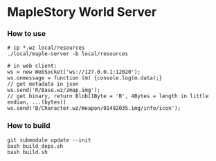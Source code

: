 # MapleStory World Server

### How to use

```
# cp *.wz local/resources
./local/maple-server -b local/resources
```

```
# in web client:
ws = new WebSocket('ws://127.0.0.1:12020');
ws.onmessage = function (m) {console.log(m.data);}
// get metadata in json
ws.send('R/Base.wz/zmap.img');
// get binary, return Blob[1Byte = 'B', 4Bytes = length in little endian, ...(bytes)]
ws.send('B/Character.wz/Weapon/01492035.img/info/icon');
```

### How to build

```
git submodule update --init
bash build_deps.sh
bash build.sh
```

